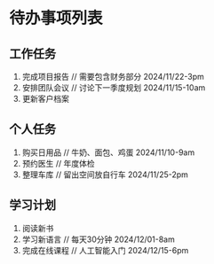 # 待办事项列表

## 工作任务
1. 完成项目报告 // 需要包含财务部分 2024/11/22-3pm
2. 安排团队会议 // 讨论下一季度规划 2024/11/15-10am
3. 更新客户档案

## 个人任务
1. 购买日用品 // 牛奶、面包、鸡蛋 2024/11/10-9am
2. 预约医生 // 年度体检
3. 整理车库 // 留出空间放自行车 2024/11/25-2pm

## 学习计划
1. 阅读新书
2. 学习新语言 // 每天30分钟 2024/12/01-8am
3. 完成在线课程 // 人工智能入门 2024/12/15-6pm 